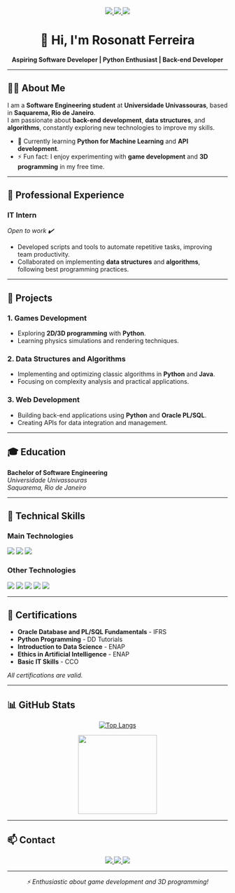 <div align="center">

<a href="https://linkedin.com/in/rosonatt-ferreira-1b6a371b0" target="_blank">
<img src="https://img.shields.io/badge/LinkedIn-0077B5?style=for-the-badge&logo=linkedin&logoColor=white"/>
</a>
<a href="https://www.instagram.com/roh2tyf/" target="_blank">
<img src="https://img.shields.io/badge/Instagram-E4405F?style=for-the-badge&logo=instagram&logoColor=white"/>
</a>
<a href="mailto:h2oroso@gmail.com">
<img src="https://img.shields.io/badge/Gmail-D14836?style=for-the-badge&logo=gmail&logoColor=white"/>
</a>

# 👋 Hi, I'm **Rosonatt Ferreira**

**Aspiring Software Developer | Python Enthusiast | Back-end Developer**

</div>

---

## 👨‍💻 About Me
I am a **Software Engineering student** at **Universidade Univassouras**, based in **Saquarema, Rio de Janeiro**.  
I am passionate about **back-end development**, **data structures**, and **algorithms**, constantly exploring new technologies to improve my skills.

- 🌱 Currently learning **Python for Machine Learning** and **API development**.  
- ⚡ Fun fact: I enjoy experimenting with **game development** and **3D programming** in my free time.

---

## 💼 Professional Experience
### **IT Intern**  
_Open to work ✔️_  

- Developed scripts and tools to automate repetitive tasks, improving team productivity.  
- Collaborated on implementing **data structures** and **algorithms**, following best programming practices.  

---

## 🌱 Projects

### **1. Games Development**  
- Exploring **2D/3D programming** with **Python**.  
- Learning physics simulations and rendering techniques.

### **2. Data Structures and Algorithms**  
- Implementing and optimizing classic algorithms in **Python** and **Java**.  
- Focusing on complexity analysis and practical applications.

### **3. Web Development**  
- Building back-end applications using **Python** and **Oracle PL/SQL**.  
- Creating APIs for data integration and management.  

---

## 🎓 Education
**Bachelor of Software Engineering**  
*Universidade Univassouras*  
_Saquarema, Rio de Janeiro_  

---

## 🚀 Technical Skills

### **Main Technologies**
<div>
<img src="https://img.shields.io/badge/Python-3776AB?style=for-the-badge&logo=python&logoColor=white"/>
<img src="https://img.shields.io/badge/Oracle-F80000?style=for-the-badge&logo=oracle&logoColor=white"/>
<img src="https://img.shields.io/badge/PL%2FSQL-00599C?style=for-the-badge&logo=sql&logoColor=white"/>
</div>

### **Other Technologies**
<div>
<img src="https://img.shields.io/badge/HTML5-E34F26?style=for-the-badge&logo=html5&logoColor=white"/>
<img src="https://img.shields.io/badge/CSS3-1572B6?style=for-the-badge&logo=css3&logoColor=white"/>
<img src="https://img.shields.io/badge/JavaScript-323330?style=for-the-badge&logo=javascript&logoColor=F7DF1E"/>
<img src="https://img.shields.io/badge/Java-007396?style=for-the-badge&logo=java&logoColor=white"/>
<img src="https://img.shields.io/badge/GitHub-181717?style=for-the-badge&logo=github&logoColor=white"/>
</div>

---

## 📜 Certifications
- **Oracle Database and PL/SQL Fundamentals** - IFRS  
- **Python Programming** - DD Tutorials  
- **Introduction to Data Science** - ENAP  
- **Ethics in Artificial Intelligence** - ENAP  
- **Basic IT Skills** - CCO  

_All certifications are valid._

---

## 📊 GitHub Stats
<div align="center">

[![Top Langs](https://github-readme-stats.vercel.app/api/top-langs/?username=Rosonatt&layout=compact&theme=dark)](https://github.com/anuraghazra/github-readme-stats)

<img height="180em" src="https://github-readme-stats.vercel.app/api?username=Rosonatt&show_icons=true&theme=dark&include_all_commits=true&count_private=true"/>

</div>

---

## 📫 Contact
<div align="center">

<a href="https://linkedin.com/in/rosonatt-ferreira-1b6a371b0" target="_blank">
<img src="https://img.shields.io/badge/LinkedIn-0077B5?style=for-the-badge&logo=linkedin&logoColor=white"/>
</a>

<a href="mailto:h2oroso@gmail.com">
<img src="https://img.shields.io/badge/Gmail-D14836?style=for-the-badge&logo=gmail&logoColor=white"/>
</a>

<a href="https://www.instagram.com/roh2tyf/" target="_blank">
<img src="https://img.shields.io/badge/Instagram-E4405F?style=for-the-badge&logo=instagram&logoColor=white"/>
</a>

</div>

---

<div align="center">

*⚡ Enthusiastic about game development and 3D programming!*  

</div>

